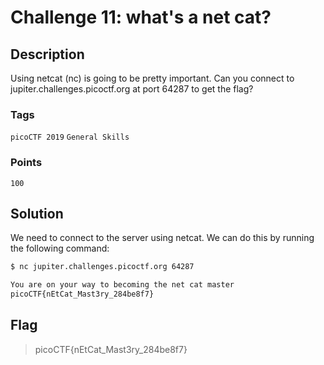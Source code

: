 # Challenge 11: what's a net cat?

## Description

Using netcat (nc) is going to be pretty important. Can you connect to jupiter.challenges.picoctf.org at port 64287 to get the flag?

### Tags

`picoCTF 2019` `General Skills`

### Points

`100`

## Solution

We need to connect to the server using netcat. We can do this by running the following command:

```bash
$ nc jupiter.challenges.picoctf.org 64287

You are on your way to becoming the net cat master
picoCTF{nEtCat_Mast3ry_284be8f7}
```

## Flag

> picoCTF{nEtCat_Mast3ry_284be8f7}
